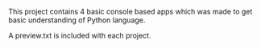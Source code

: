 This project contains 4 basic console based apps which was made to get basic understanding of Python language.

A preview.txt is included with each project.
